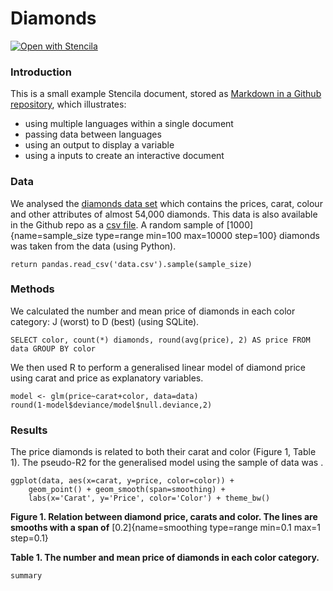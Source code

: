 # Diamonds

[![Open with Stencila](https://img.shields.io/badge/open%20with-Stencila-green.svg)](http://open.stenci.la/github://stencila/examples/diamonds)

### Introduction

This is a small example Stencila document, stored as [Markdown in a Github repository](https://github.com/stencila/examples/diamonds), which illustrates:

- using multiple languages within a single document
- passing data between languages
- using an output to display a variable
- using a inputs to create an interactive document

### Data

We analysed the [diamonds data set](http://ggplot2.tidyverse.org/reference/diamonds.html) which contains the prices, carat, colour and other attributes of almost 54,000 diamonds. This data is also available in the Github repo as a [csv file](https://github.com/stencila/examples/diamonds/data.csv). A random sample of [1000]{name=sample_size type=range min=100 max=10000 step=100} diamonds was taken from the data (using Python).

```data=call(sample_size){py}
return pandas.read_csv('data.csv').sample(sample_size)
```

### Methods

We calculated the number and mean price of diamonds in each color category: J (worst) to D (best) (using SQLite).

```summary=call(data){sqlite}
SELECT color, count(*) diamonds, round(avg(price), 2) AS price FROM data GROUP BY color
```

We then used R to perform a generalised linear model of diamond price using carat and price as explanatory variables.

```pseudo_r2=call(data){r}
model <- glm(price~carat+color, data=data)
round(1-model$deviance/model$null.deviance,2)
```

### Results

The price diamonds is related to both their carat and color (Figure 1, Table 1). The pseudo-R2 for the generalised model using the sample of data was <span data-cell="pseudo_r2"><span>.

```call(data,smoothing){r}
ggplot(data, aes(x=carat, y=price, color=color)) + 
    geom_point() + geom_smooth(span=smoothing) + 
    labs(x='Carat', y='Price', color='Color') + theme_bw()
```
**Figure 1. Relation between diamond price, carats and color. The lines are smooths with a span of** [0.2]{name=smoothing type=range min=0.1 max=1 step=0.1}


**Table 1. The number and mean price of diamonds in each color category.**
```.
summary
```
